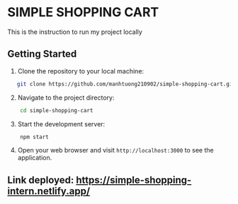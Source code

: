 # SIMPLE SHOPPING CART

This is the instruction to run my project locally

## Getting Started

1. Clone the repository to your local machine:

```bash
   git clone https://github.com/manhtuong210902/simple-shopping-cart.git
```

2. Navigate to the project directory:

```bash
    cd simple-shopping-cart
```

3. Start the development server:

```bash
    npm start
```

4. Open your web browser and visit `http://localhost:3000` to see the application.

## Link deployed: https://simple-shopping-intern.netlify.app/
